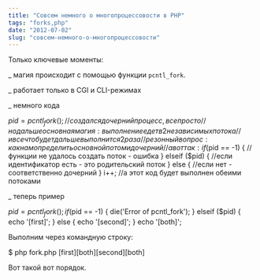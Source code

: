 ```yaml
---
title: "Совсем немного о многопроцессовости в PHP"
tags: "forks,php"
date: "2012-07-02"
slug: "совсем-немного-о-многопроцессовости"
---
```


Только ключевые моменты:

_ магия происходит с помощью функции `pcntl_fork`.

_ работает только в CGI и CLI-режимах

_ немного кода

$pid = pcntl_fork();
// создался дочерний процесс, все просто
// но дальше основная магия: выполнение едет в 2 независимых потока
// и все что будет дальше выполнится 2 раза
// резонный вопрос: как нам определить основной потом и дочерний
// а вот так:
if ($pid == -1) {
    //функции не удалось создать поток - ошибка
} elseif ($pid) {
    //если идентификатор есть - это родительский поток
} else {
    //если нет - соответственно дочерний
}
i++; //а этот код будет выполнен обеими потоками

_ теперь пример

$pid = pcntl_fork();
if ($pid == -1) {
     die('Error of pcntl_fork');
} elseif ($pid) {
    echo '[first]';
} else {
    echo '[second]';
}
echo '[both]';

Выполним через командную строку:

$ php fork.php
[first][both][second][both]

Вот такой вот порядок.
